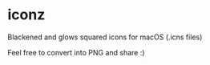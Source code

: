 # iconz

Blackened and glows squared icons for macOS (.icns files)

Feel free to convert into PNG and share :)

